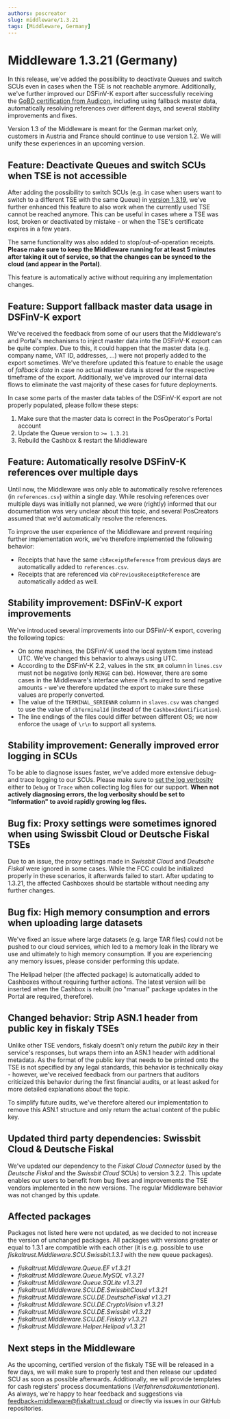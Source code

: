 ```yaml
---
authors: poscreator
slug: middleware/1.3.21
tags: [Middleware, Germany]
---
```


# Middleware 1.3.21 (Germany)
In this release, we've added the possibility to deactivate Queues and switch SCUs even in cases when the TSE is not reachable anymore. Additionally, we've further improved our DSFinV-K export after successfully receiving the [GoBD certification from Audicon](https://fiskaltrust.de/fiskaltrust-middleware-dsfinv-k-schnittstelle-jetzt-gobd-zertifiziert/), including using fallback master data, automatically resolving references over different days, and several stability improvements and fixes.

<!--truncate-->

<div class="alert alert--warning" role="alert">Version 1.3 of the Middleware is meant for the German market only, customers in Austria and France should continue to use version 1.2. We will unify these experiences in an upcoming version.</div>

## Feature: Deactivate Queues and switch SCUs when TSE is not accessible
After adding the possibility to switch SCUs (e.g. in case when users want to switch to a different TSE with the same Queue) in [version 1.3.19](2021-05-04-1.3.19.md), we've further enhanced this feature to also work when the currently used TSE cannot be reached anymore. This can be useful in cases where a TSE was lost, broken or deactivated by mistake - or when the TSE's certificate expires in a few years.

The same functionality was also added to stop/out-of-operation receipts. **Please make sure to keep the Middleware running for at least 5 minutes after taking it out of service, so that the changes can be synced to the cloud (and appear in the Portal)**.

This feature is automatically active without requiring any implementation changes.

## Feature: Support fallback master data usage in DSFinV-K export
We've received the feedback from some of our users that the Middleware's and Portal's mechanisms to inject master data into the DSFinV-K export can be quite complex. Due to this, it could happen that the master data (e.g. company name, VAT ID, addresses, ...) were not properly added to the export sometimes. We've therefore updated this feature to enable the usage of _fallback data_ in case no actual master data is stored for the respective timeframe of the export. Additionally, we've improved our internal data flows to eliminate the vast majority of these cases for future deployments.

In case some parts of the master data tables of the DSFinV-K export are not properly populated, please follow these steps:
1. Make sure that the master data is correct in the PosOperator's Portal account
2. Update the Queue version to `>= 1.3.21`
3. Rebuild the Cashbox & restart the Middleware

## Feature: Automatically resolve DSFinV-K references over multiple days
Until now, the Middleware was only able to automatically resolve references (in `references.csv`) within a single day. While resolving references over multiple days was initially not planned, we were (rightly) informed that our documentation was very unclear about this topic, and several PosCreators assumed that we'd automatically resolve the references.

To improve the user experience of the Middleware and prevent requiring further implementation work, we've therefore implemented the following behavior:
- Receipts that have the same `cbReceiptReference` from previous days are automatically added to `references.csv`.
- Receipts that are referenced via `cbPreviousReceiptReference` are automatically added as well.

## Stability improvement: DSFinV-K export improvements
We've introduced several improvements into our DSFinV-K export, covering the following topics:
- On some machines, the DSFinV-K used the local system time instead UTC. We've changed this behavior to always using UTC.
- According to the DSFinV-K 2.2, values in the `STK_BR` column in `lines.csv` must not be negative (only `MENGE` can be). However, there are some cases in the Middleware's interface where it's required to send negative amounts - we've therefore updated the export to make sure these values are properly converted.
- The value of the `TERMINAL_SERIENNR` column in `slaves.csv` was changed to use the value of `cbTerminalId` (instead of the `CashboxIdentification`).
- The line endings of the files could differ between different OS; we now enforce the usage of `\r\n` to support all systems.

## Stability improvement: Generally improved error logging in SCUs
To be able to diagnose issues faster, we've added more extensive debug- and trace logging to our SCUs. Please make sure to [set the log verbosity](https://docs.fiskaltrust.cloud/docs/poscreators/middleware-doc/general/installation#launcher-configuration) either to `Debug` or `Trace` when collecting log files for our support. **When not actively diagnosing errors, the log verbosity should be set to "Information" to avoid rapidly growing log files.**

## Bug fix: Proxy settings were sometimes ignored when using Swissbit Cloud or Deutsche Fiskal TSEs
Due to an issue, the proxy settings made in _Swissbit Cloud_ and _Deutsche Fiskal_ were ignored in some cases. While the FCC could be initialized properly in these scenarios, it afterwards failed to start. After updating to 1.3.21, the affected Cashboxes should be startable without needing any further changes.

## Bug fix: High memory consumption and errors when uploading large datasets
We've fixed an issue where large datasets (e.g. large TAR files) could not be pushed to our cloud services, which led to a memory leak in the library we use and ultimately to high memory consumption. If you are experiencing any memory issues, please consider performing this update.

The Helipad helper (the affected package) is automatically added to Cashboxes without requiring further actions. The latest version will be inserted when the Cashbox is rebuilt (no "manual" package updates in the Portal are required, therefore).

## Changed behavior: Strip ASN.1 header from public key in fiskaly TSEs
Unlike other TSE vendors, fiskaly doesn't only return the _public key_ in their service's responses, but wraps them into an ASN.1 header with additional metadata. As the format of the public key that needs to be printed onto the TSE is not specified by any legal standards, this behavior is technically okay - however, we've received feedback from our partners that auditors criticized this behavior during the first financial audits, or at least asked for more detailed explanations about the topic.

To simplify future audits, we've therefore altered our implementation to remove this ASN.1 structure and only return the actual content of the public key.

## Updated third party dependencies: Swissbit Cloud & Deutsche Fiskal
We've updated our dependency to the _Fiskal Cloud Connector_ (used by the _Deutsche Fiskal_ and the _Swissbit Cloud_ SCUs) to version 3.2.2. This update enables our users to benefit from bug fixes and improvements the TSE vendors implemented in the new versions. The regular Middleware behavior was not changed by this update.

## Affected packages
Packages not listed here were not updated, as we decided to not increase the version of unchanged packages. All packages with versions greater or equal to 1.3.1 are compatible with each other (it is e.g. possible to use _fiskaltrust.Middleware.SCU.Swissbit.1.3.1_ with the new queue packages).

- _fiskaltrust.Middleware.Queue.EF v1.3.21_
- _fiskaltrust.Middleware.Queue.MySQL v1.3.21_
- _fiskaltrust.Middleware.Queue.SQLite v1.3.21_
- _fiskaltrust.Middleware.SCU.DE.SwissbitCloud v1.3.21_
- _fiskaltrust.Middleware.SCU.DE.DeutscheFiskal v1.3.21_
- _fiskaltrust.Middleware.SCU.DE.CryptoVision v1.3.21_
- _fiskaltrust.Middleware.SCU.DE.Swissbit v1.3.21_
- _fiskaltrust.Middleware.SCU.DE.Fiskaly v1.3.21_
- _fiskaltrust.Middleware.Helper.Helipad v1.3.21_

## Next steps in the Middleware
As the upcoming, certified version of the fiskaly TSE will be released in a few days, we will make sure to properly test and then release our updated SCU as soon as possible afterwards. Additionally, we will provide templates for cash registers' process documentations (_Verfahrensdokumentationen_). As always, we're happy to hear feedback and suggestions via [feedback+middleware@fiskaltrust.cloud](mailto:feedback+middleware@fiskaltrust.cloud) or directly via issues in our GitHub repositories.

